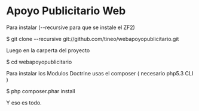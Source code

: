 Apoyo Publicitario Web
======================


Para instalar (--recursive para que se instale el ZF2)
 
$ git clone --recursive git://github.com/tineo/webapoyopublicitario.git

Luego en la carperta del proyecto

$ cd webapoyopublicitario

Para instalar los Modulos Doctrine usas el composer ( necesario php5.3 CLI )
 
$ php composer.phar install 

Y eso es todo.

